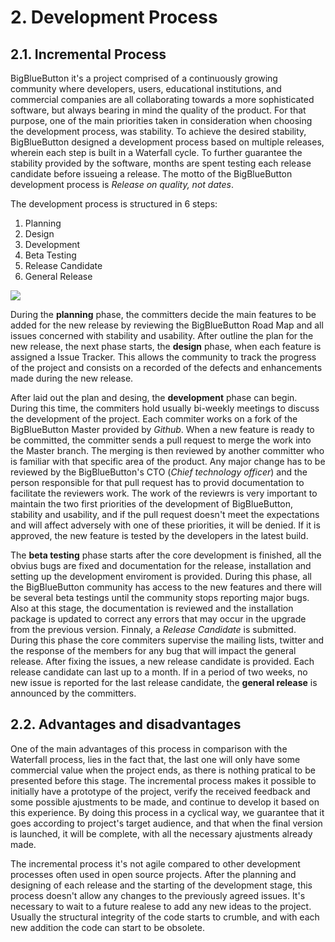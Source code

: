 # 2. Development Process

## 2.1. Incremental Process

BigBlueButton it's a project comprised of a continuously growing community where developers, users, educational institutions, and commercial companies are all collaborating towards a more sophisticated software, but always bearing in mind the quality of the product. For that purpose, one of the main priorities taken in consideration when choosing the development process, was stability. To achieve the desired stability, BigBlueButton designed a development process based on multiple releases, wherein each step is built in a Waterfall cycle. To further guarantee the stability provided by the software, months are spent testing each release candidate before issueing a release. The motto of the BigBlueButton development process is *Release on quality, not dates*.

The development process is structured in 6 steps:

1. Planning
2. Design
3. Development
4. Beta Testing
5. Release Candidate
6. General Release

<img src="http://agile-development-tools.com/wp-content/uploads/2010/10/iterative-development1.png">

During the **planning** phase, the committers decide the main features to be added for the new release by reviewing the BigBlueButton Road Map and all issues concerned with stability and usability. 
After outline the plan for the new release, the next phase starts, the **design** phase, when each feature is assigned a Issue Tracker. This allows the community to track the progress of the project and consists on a recorded of the defects and enhancements made during the new release.

After laid out the plan and desing, the **development** phase can begin. During this time, the commiters hold usually bi-weekly meetings to discuss the development of the project. Each commiter works on a fork of the BigBlueButton Master provided by *Github*. When a new feature is ready to be committed, the committer sends a pull request to merge the work into the Master branch. The merging is then reviewed by another committer who is familiar with that specific area of the product. Any major change has to be reviewed by the BigBlueButton's CTO (*Chief technology officer*) and the person responsible for that pull request has to provid documentation to facilitate the reviewers work. The work of the reviewrs is very important to maintain the two first priorities of the development of BigBlueButton, stability and usability, and if the pull request doesn't meet the expectations and will affect adversely with one of these priorities, it will be denied. If it is approved, the new feature is tested by the developers in the latest build. 

The **beta testing** phase starts after the core development is finished, all the obvius bugs are fixed and documentation for the release, installation and setting up the development enviroment is provided. During this phase, all the BigBlueButton community has access to the new features and there will be several beta testings until the community stops reporting major bugs. Also at this stage, the documentation is reviewed and the installation package is updated to correct any errors that may occur in the upgrade from the previous version. Finnaly, a *Release Candidate* is submitted. During this phase the core commiters supervise the mailing lists, twitter and the response of the members for any bug that will impact the general release. After fixing the issues, a new release candidate is provided. Each release candidate can last up to a month. If in a period of two weeks, no new issue is reported for the last release candidate, the **general release** is announced by the committers.

## 2.2. Advantages and disadvantages

One of the main advantages of this process in comparison with the Waterfall process, lies in the fact that, the last one will only have some commercial value when the project ends, as there is nothing pratical to be presented before this stage. The incremental process makes it possible to initially have a prototype of the project, verify the received feedback and some possible ajustments to be made, and continue to develop it based on this experience. By doing this process in a cyclical way, we guarantee that it goes according to project's target audience, and that when the final version is launched, it will be complete, with all the necessary ajustments already made.

The incremental process it's not agile compared to other development processes often used in open source projects. After the planning and designing of each release and the starting of the development stage, this process doesn't allow any changes to the previously agreed issues. It's necessary to wait to a future realese to add any new ideas to the project.
Usually the structural integrity of the code starts to crumble, and with each new addition the code can start to be obsolete.
